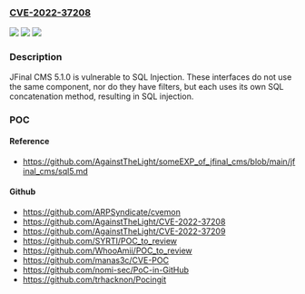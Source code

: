 ### [CVE-2022-37208](https://cve.mitre.org/cgi-bin/cvename.cgi?name=CVE-2022-37208)
![](https://img.shields.io/static/v1?label=Product&message=n%2Fa&color=blue)
![](https://img.shields.io/static/v1?label=Version&message=n%2Fa&color=blue)
![](https://img.shields.io/static/v1?label=Vulnerability&message=n%2Fa&color=brighgreen)

### Description

JFinal CMS 5.1.0 is vulnerable to SQL Injection. These interfaces do not use the same component, nor do they have filters, but each uses its own SQL concatenation method, resulting in SQL injection.

### POC

#### Reference
- https://github.com/AgainstTheLight/someEXP_of_jfinal_cms/blob/main/jfinal_cms/sql5.md

#### Github
- https://github.com/ARPSyndicate/cvemon
- https://github.com/AgainstTheLight/CVE-2022-37208
- https://github.com/AgainstTheLight/CVE-2022-37209
- https://github.com/SYRTI/POC_to_review
- https://github.com/WhooAmii/POC_to_review
- https://github.com/manas3c/CVE-POC
- https://github.com/nomi-sec/PoC-in-GitHub
- https://github.com/trhacknon/Pocingit

